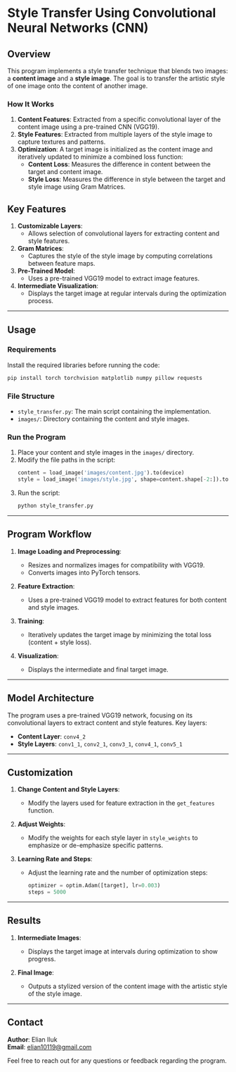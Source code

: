 
# **Style Transfer Using Convolutional Neural Networks (CNN)**

## **Overview**
This program implements a style transfer technique that blends two images: a **content image** and a **style image**. The goal is to transfer the artistic style of one image onto the content of another image. 

### **How It Works**
1. **Content Features**: Extracted from a specific convolutional layer of the content image using a pre-trained CNN (VGG19).
2. **Style Features**: Extracted from multiple layers of the style image to capture textures and patterns.
3. **Optimization**: A target image is initialized as the content image and iteratively updated to minimize a combined loss function:
   - **Content Loss**: Measures the difference in content between the target and content image.
   - **Style Loss**: Measures the difference in style between the target and style image using Gram Matrices.

## **Key Features**
1. **Customizable Layers**:
   - Allows selection of convolutional layers for extracting content and style features.
2. **Gram Matrices**:
   - Captures the style of the style image by computing correlations between feature maps.
3. **Pre-Trained Model**:
   - Uses a pre-trained VGG19 model to extract image features.
4. **Intermediate Visualization**:
   - Displays the target image at regular intervals during the optimization process.

---

## **Usage**

### **Requirements**
Install the required libraries before running the code:
```bash
pip install torch torchvision matplotlib numpy pillow requests
```

### **File Structure**
- `style_transfer.py`: The main script containing the implementation.
- `images/`: Directory containing the content and style images.

### **Run the Program**
1. Place your content and style images in the `images/` directory.
2. Modify the file paths in the script:
   ```python
   content = load_image('images/content.jpg').to(device)
   style = load_image('images/style.jpg', shape=content.shape[-2:]).to(device)
   ```
3. Run the script:
   ```bash
   python style_transfer.py
   ```

---

## **Program Workflow**
1. **Image Loading and Preprocessing**:
   - Resizes and normalizes images for compatibility with VGG19.
   - Converts images into PyTorch tensors.

2. **Feature Extraction**:
   - Uses a pre-trained VGG19 model to extract features for both content and style images.

3. **Training**:
   - Iteratively updates the target image by minimizing the total loss (content + style loss).

4. **Visualization**:
   - Displays the intermediate and final target image.

---

## **Model Architecture**
The program uses a pre-trained VGG19 network, focusing on its convolutional layers to extract content and style features. Key layers:
- **Content Layer**: `conv4_2`
- **Style Layers**: `conv1_1`, `conv2_1`, `conv3_1`, `conv4_1`, `conv5_1`

---

## **Customization**
1. **Change Content and Style Layers**:
   - Modify the layers used for feature extraction in the `get_features` function.

2. **Adjust Weights**:
   - Modify the weights for each style layer in `style_weights` to emphasize or de-emphasize specific patterns.

3. **Learning Rate and Steps**:
   - Adjust the learning rate and the number of optimization steps:
     ```python
     optimizer = optim.Adam([target], lr=0.003)
     steps = 5000
     ```

---

## **Results**
1. **Intermediate Images**:
   - Displays the target image at intervals during optimization to show progress.

2. **Final Image**:
   - Outputs a stylized version of the content image with the artistic style of the style image.

---

## **Contact**
**Author**: Elian Iluk  
**Email**: elian10119@gmail.com  

Feel free to reach out for any questions or feedback regarding the program.

